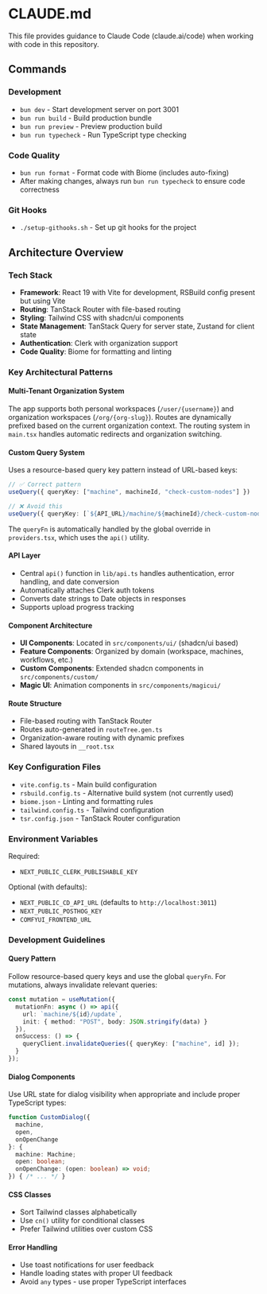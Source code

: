 # CLAUDE.md

This file provides guidance to Claude Code (claude.ai/code) when working with code in this repository.

## Commands

### Development
- `bun dev` - Start development server on port 3001
- `bun run build` - Build production bundle
- `bun run preview` - Preview production build
- `bun run typecheck` - Run TypeScript type checking

### Code Quality
- `bun run format` - Format code with Biome (includes auto-fixing)
- After making changes, always run `bun run typecheck` to ensure code correctness

### Git Hooks
- `./setup-githooks.sh` - Set up git hooks for the project

## Architecture Overview

### Tech Stack
- **Framework**: React 19 with Vite for development, RSBuild config present but using Vite
- **Routing**: TanStack Router with file-based routing
- **Styling**: Tailwind CSS with shadcn/ui components
- **State Management**: TanStack Query for server state, Zustand for client state
- **Authentication**: Clerk with organization support
- **Code Quality**: Biome for formatting and linting

### Key Architectural Patterns

#### Multi-Tenant Organization System
The app supports both personal workspaces (`/user/{username}`) and organization workspaces (`/org/{org-slug}`). Routes are dynamically prefixed based on the current organization context. The routing system in `main.tsx` handles automatic redirects and organization switching.

#### Custom Query System
Uses a resource-based query key pattern instead of URL-based keys:
```typescript
// ✅ Correct pattern
useQuery({ queryKey: ["machine", machineId, "check-custom-nodes"] })

// ❌ Avoid this
useQuery({ queryKey: [`${API_URL}/machine/${machineId}/check-custom-nodes`] })
```

The `queryFn` is automatically handled by the global override in `providers.tsx`, which uses the `api()` utility.

#### API Layer
- Central `api()` function in `lib/api.ts` handles authentication, error handling, and date conversion
- Automatically attaches Clerk auth tokens
- Converts date strings to Date objects in responses
- Supports upload progress tracking

#### Component Architecture
- **UI Components**: Located in `src/components/ui/` (shadcn/ui based)
- **Feature Components**: Organized by domain (workspace, machines, workflows, etc.)
- **Custom Components**: Extended shadcn components in `src/components/custom/`
- **Magic UI**: Animation components in `src/components/magicui/`

#### Route Structure
- File-based routing with TanStack Router
- Routes auto-generated in `routeTree.gen.ts`
- Organization-aware routing with dynamic prefixes
- Shared layouts in `__root.tsx`

### Key Configuration Files
- `vite.config.ts` - Main build configuration
- `rsbuild.config.ts` - Alternative build system (not currently used)
- `biome.json` - Linting and formatting rules
- `tailwind.config.ts` - Tailwind configuration
- `tsr.config.json` - TanStack Router configuration

### Environment Variables
Required:
- `NEXT_PUBLIC_CLERK_PUBLISHABLE_KEY`

Optional (with defaults):
- `NEXT_PUBLIC_CD_API_URL` (defaults to `http://localhost:3011`)
- `NEXT_PUBLIC_POSTHOG_KEY`
- `COMFYUI_FRONTEND_URL`

### Development Guidelines

#### Query Pattern
Follow resource-based query keys and use the global `queryFn`. For mutations, always invalidate relevant queries:

```typescript
const mutation = useMutation({
  mutationFn: async () => api({ 
    url: `machine/${id}/update`, 
    init: { method: "POST", body: JSON.stringify(data) }
  }),
  onSuccess: () => {
    queryClient.invalidateQueries({ queryKey: ["machine", id] });
  }
});
```

#### Dialog Components
Use URL state for dialog visibility when appropriate and include proper TypeScript types:

```typescript
function CustomDialog({ 
  machine, 
  open, 
  onOpenChange 
}: {
  machine: Machine;
  open: boolean;
  onOpenChange: (open: boolean) => void;
}) { /* ... */ }
```

#### CSS Classes
- Sort Tailwind classes alphabetically
- Use `cn()` utility for conditional classes
- Prefer Tailwind utilities over custom CSS

#### Error Handling
- Use toast notifications for user feedback
- Handle loading states with proper UI feedback
- Avoid `any` types - use proper TypeScript interfaces